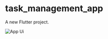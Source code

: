 # task_management_app

A new Flutter project.


![App Ui](https://github.com/user-attachments/assets/b3a87194-b8dd-45b3-80c0-be47342c5c35)
